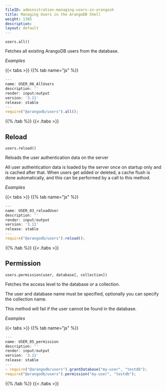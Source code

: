 ```yaml
---
fileID: administration-managing-users-in-arangosh
title: Managing Users in the ArangoDB Shell
weight: 1385
description: 
layout: default
---
```

`users.all()`

Fetches all existing ArangoDB users from the database.

*Examples*


 {{< tabs >}}
{{% tab name="js" %}}
```js
---
name: USER_06_AllUsers
description: ''
render: input/output
version: '3.11'
release: stable
---
require("@arangodb/users").all();
```
{{% /tab %}}
{{< /tabs >}}
 



## Reload

`users.reload()`

Reloads the user authentication data on the server

All user authentication data is loaded by the server once on startup only and is
cached after that. When users get added or deleted, a cache flush is done
automatically, and this can be performed by a call to this method.

*Examples*


 {{< tabs >}}
{{% tab name="js" %}}
```js
---
name: USER_03_reloadUser
description: ''
render: input/output
version: '3.11'
release: stable
---
require("@arangodb/users").reload();
```
{{% /tab %}}
{{< /tabs >}}
 



## Permission

`users.permission(user, database[, collection])`

Fetches the access level to the database or a collection.

The user and database name must be specified, optionally you can specify
the collection name.

This method will fail if the user cannot be found in the database.

*Examples*


 {{< tabs >}}
{{% tab name="js" %}}
```js
---
name: USER_05_permission
description: ''
render: input/output
version: '3.11'
release: stable
---
~ require("@arangodb/users").grantDatabase("my-user", "testdb");
require("@arangodb/users").permission("my-user", "testdb");
```
{{% /tab %}}
{{< /tabs >}}
 


